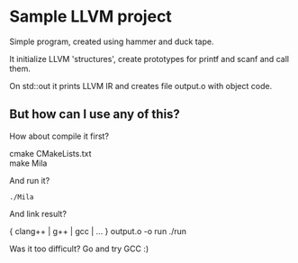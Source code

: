 # Sample LLVM project

Simple program, created using hammer and duck tape.

It initialize LLVM 'structures', create prototypes for printf and scanf and
call them.

On std::out it prints LLVM IR and creates file output.o with object code.

## But how can I use any of this?

How about compile it first?   

   cmake CMakeLists.txt  
   make Mila

And run it?

    ./Mila

And link result?  

   { clang++ | g++ | gcc | ... } output.o -o run
   ./run

Was it too difficult? Go and try GCC :) 